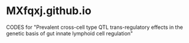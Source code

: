# MXfqxj.github.io
CODES for "Prevalent cross-cell type QTL trans-regulatory effects in the genetic basis of gut innate lymphoid cell regulation"
